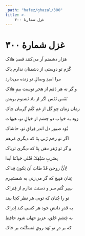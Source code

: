 ```yaml
---
_path: "hafez/ghazal/300"
title: >-
    غزل شمارهٔ ۳۰۰
---
```

# غزل شمارهٔ ۳۰۰

<div class="b" id="bn1"><div class="m1"><p>هزار دشمنم اَر می‌کنند قصدِ هلاک</p></div>
<div class="m2"><p>گَرَم تو دوستی از دشمنان ندارم باک</p></div></div>
<div class="b" id="bn2"><div class="m1"><p>مرا امیدِ وِصالِ تو زنده می‌دارد</p></div>
<div class="m2"><p>و گر نه هر دَمَم از هجرِ توست بیمِ هلاک</p></div></div>
<div class="b" id="bn3"><div class="m1"><p>نَفَس نَفَس اگر از باد نَشنوم بویش</p></div>
<div class="m2"><p>زمان زمان چو گل از غم کُنَم گریبان چاک</p></div></div>
<div class="b" id="bn4"><div class="m1"><p>رَوَد به خواب دو چشم از خیالِ تو، هیهات</p></div>
<div class="m2"><p>بُوَد صبور دل اندر فِراقِ تو، حاشاک</p></div></div>
<div class="b" id="bn5"><div class="m1"><p>اگر تو زخم زَنی بِهْ که دیگری مَرهم</p></div>
<div class="m2"><p>و گر تو زَهر دهی بِهْ که دیگری تریاک</p></div></div>
<div class="b" id="bn6"><div class="m1"><p>بِضَربِ سَیْفِکَ قَتْلی حَیاتُنا اَبدا</p></div>
<div class="m2"><p>لِأنَّ روحیَ قَدْ طابَ اَن یَکونَ فِداک</p></div></div>
<div class="b" id="bn7"><div class="m1"><p>عِنان مَپیچ که گر می‌زنی به شمشیرم</p></div>
<div class="m2"><p>سِپر کُنَم سر و دستت ندارم از فِتراک</p></div></div>
<div class="b" id="bn8"><div class="m1"><p>تو را چُنان که تویی هر نظر کجا بیند</p></div>
<div class="m2"><p>به قَدرِ دانشِ خود هر کسی کند اِدراک</p></div></div>
<div class="b" id="bn9"><div class="m1"><p>به چَشمِ خَلق، عزیزِ جهان شود حافظ</p></div>
<div class="m2"><p>که بر درِ تو نَهَد رویِ مَسکَنَت بر خاک</p></div></div>
